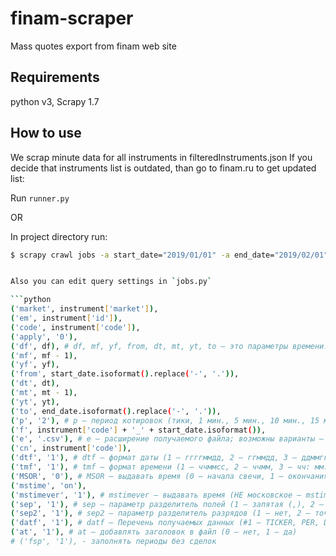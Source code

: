 # finam-scraper
Mass quotes export from finam web site

## Requirements
python v3, Scrapy 1.7

## How to use
We scrap minute data for all instruments in filteredInstruments.json 
If you decide that instruments list is outdated, than go to finam.ru to get updated list:


Run `runner.py`

OR

In project directory run:

```sh
$ scrapy crawl jobs -a start_date="2019/01/01" -a end_date="2019/02/01" -o 2019_01-02.csv -t csv


Also you can edit query settings in `jobs.py`

```python
('market', instrument['market']),
('em', instrument['id']),
('code', instrument['code']),
('apply', '0'),
('df', df), # df, mf, yf, from, dt, mt, yt, to – это параметры времени.
('mf', mf - 1),
('yf', yf),
('from', start_date.isoformat().replace('-', '.')),
('dt', dt),
('mt', mt - 1),
('yt', yt),
('to', end_date.isoformat().replace('-', '.')),
('p', '2'), # p — период котировок (тики, 1 мин., 5 мин., 10 мин., 15 мин., 30 мин., 1 час, 1 день, 1 неделя, 1 месяц)
('f', instrument['code'] + '_' + start_date.isoformat()),
('e', '.csv'), # e – расширение получаемого файла; возможны варианты — .txt либо .csv
('cn', instrument['code']),
('dtf', '1'), # dtf — формат даты (1 — ггггммдд, 2 — ггммдд, 3 — ддммгг, 4 — дд/мм/гг, 5 — мм/дд/гг)
('tmf', '1'), # tmf — формат времени (1 — ччммсс, 2 — ччмм, 3 — чч: мм: сс, 4 — чч: мм)
('MSOR', '0'), # MSOR — выдавать время (0 — начала свечи, 1 — окончания свечи)
('mstime', 'on'),
('mstimever', '1'), # mstimever — выдавать время (НЕ московское — mstimever=0; московское — mstime='on', mstimever='1')
('sep', '1'), # sep — параметр разделитель полей (1 — запятая (,), 2 — точка (.), 3 — точка с запятой (;), 4 — табуляция (»), 5 — пробел ( ))
('sep2', '1'), # sep2 — параметр разделитель разрядов (1 — нет, 2 — точка (.), 3 — запятая (,), 4 — пробел ( ), 5 — кавычка ('))
('datf', '1'), # datf — Перечень получаемых данных (#1 — TICKER, PER, DATE, TIME, OPEN, HIGH, LOW, CLOSE, VOL; #2 — TICKER, PER, DATE, TIME, OPEN, HIGH, LOW, CLOSE; #3 — TICKER, PER, DATE, TIME, CLOSE, VOL; #4  TICKER, PER, DATE, TIME, CLOSE; #5 — DATE, TIME, OPEN, HIGH, LOW, CLOSE, VOL; #6 — DATE, TIME, LAST, VOL, ID, OPER).
('at', '1'), # at — добавлять заголовок в файл (0 — нет, 1 — да)
# ('fsp', '1'), - заполнять периоды без сделок
